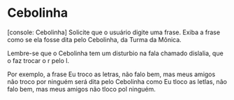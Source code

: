 # Cebolinha
[console: Cebolinha] Solicite que o usuário digite uma frase. Exiba a frase como se ela fosse dita pelo Cebolinha, da Turma da Mônica.

Lembre-se que o Cebolinha tem um disturbio na fala chamado dislalia, que o faz trocar o r pelo l.

Por exemplo, a frase Eu troco as letras, não falo bem, mas meus amigos não troco por ninguém será dita pelo Cebolinha como Eu tloco as letlas, não falo bem, mas meus amigos não tloco pol ninguém.
